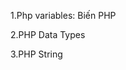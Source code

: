 1.Php variables: Biến PHP
<!-- When you assign a text value to a variable, put quotes around the value.
    --Khi bạn gán một giá trị dạng văn bản cho một biến, hãy đặt dấu ngoặc kép xung quanh giá trị đó--
Unlike other programming languages, PHP has no command for declaring a variable. It is created the moment you first assign a value to it. 
--Không giống như các ngôn ngữ lập trình khác, PHP không có lệnh để khai báo một biến. Biến được tạo ra ngay khi bạn gán giá trị cho nó lần đầu tiên--
-->


<!-- In PHP, variables can be declared anywhere in the script.
    --Trong PHP, biến có thể được khai báo ở bất kỳ đâu trong tập lệnh.--
    The scope of a variable is the part of the script where the variable can be referenced/used.
    --Phạm vi của một biến là phần của tập lệnh nơi biến đó có thể được tham chiếu hoặc sử dụng.--
    PHP has three different variable scopes:
        Cục bộ (local)
        Toàn cục (global)
        Tĩnh (static)
-->

2.PHP Data Types
<!-- 
Variables can store data of different types, and different data types can do different things.

PHP supports the following data types:

String
Integer
Float (floating point numbers - also called double)
Boolean
Array
Object
NULL
Resource

-->

3.PHP String
<!-- Strings in PHP are surrounded by either double quotation marks, or single quotation marks.('',"")

    The PHP strlen() function returns the length of a string.                                                   <strlen()>     

    The PHP str_word_count() function counts the number of words in a string.                                   <str_word_count()>

    The PHP strpos() function searches for a specific text within a string.                                     <strpos()>

    The strtoupper() function returns the string in upper case                                                  <strtoupper()>

    The strtolower() function returns the string in lower case                                                  <strtolower()>

    The PHP str_replace() function replaces some characters with some other characters in a string.             <str_replace(find, replace, string)>
    
    The PHP strrev() function reverses a string                                                                 <strrev()>

    Whitespace is the space before and/or after the actual text, and very often you want to remove this space.  
    The trim() removes any whitespace from the beginning or the end:                                            <trim()>

    The PHP explode() function splits a string into an array.
       Hàm explode() trong PHP chia một chuỗi thành một mảng.
    The first parameter of the explode() function represents the "separator".
    The "separator" specifies where to split the string.
       Hàm explode() trong PHP chia một chuỗi thành một mảng.                                                  <explode(separator, string, limit)>                       
 -->
